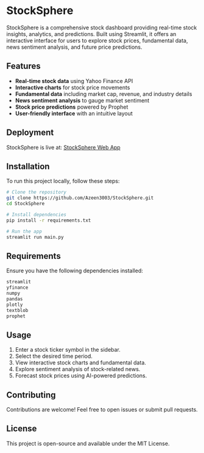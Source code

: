 # StockSphere

StockSphere is a comprehensive stock dashboard providing real-time stock insights, analytics, and predictions. Built using Streamlit, it offers an interactive interface for users to explore stock prices, fundamental data, news sentiment analysis, and future price predictions.

## Features
- **Real-time stock data** using Yahoo Finance API
- **Interactive charts** for stock price movements
- **Fundamental data** including market cap, revenue, and industry details
- **News sentiment analysis** to gauge market sentiment
- **Stock price predictions** powered by Prophet
- **User-friendly interface** with an intuitive layout

## Deployment
StockSphere is live at: [StockSphere Web App](https://stocksphere-az.streamlit.app/)

## Installation
To run this project locally, follow these steps:

```bash
# Clone the repository
git clone https://github.com/Azeen3003/StockSphere.git
cd StockSphere

# Install dependencies
pip install -r requirements.txt

# Run the app
streamlit run main.py
```

## Requirements
Ensure you have the following dependencies installed:

```txt
streamlit
yfinance
numpy
pandas
plotly
textblob
prophet
```

## Usage
1. Enter a stock ticker symbol in the sidebar.
2. Select the desired time period.
3. View interactive stock charts and fundamental data.
4. Explore sentiment analysis of stock-related news.
5. Forecast stock prices using AI-powered predictions.

## Contributing
Contributions are welcome! Feel free to open issues or submit pull requests.

## License
This project is open-source and available under the MIT License.
